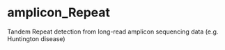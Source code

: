 # amplicon_Repeat
Tandem Repeat detection from long-read amplicon sequencing data (e.g. Huntington disease)
